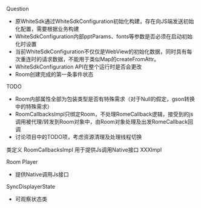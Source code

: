
Question
* 原WhiteSdk通过WhiteSdkConfiguration初始化构建，存在向JS端发送初始化配置，需要根据业务构建
* WhiteSdkConfiguration内部pptParams、fonts等参数是否必须在启动初始化时设置
* 当前WhiteSdkConfiguration不仅仅是WebView的初始化数据，同时具有每次重连时的请求数据，不能用于类似Map的createFromAttr。
* WhiteSdkConfiguration API在整个运行时是否会更改
* Room创建完成的第一条事件状态

TODO
* Room内部属性全部为包装类型是否有特殊需求（对于Null的假定，gson转换中的特殊需求）
* RoomCallbacksImpl只绑定Room，不处理RomeCallback逻辑，接受到的js调用被代理/转发到Room对象中，由Room对象处理及出发RomeCallback回调
* 讨论项目中的TODO项，考虑资源清理及处理线程切换


类定义
RoomCallbacksImpl 用于提供Js调用Native接口
XXXImpl

Room Player 
* 提供Native调用Js接口

SyncDisplayerState
* 可观察状态类